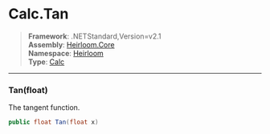 # Calc.Tan

> **Framework**: .NETStandard,Version=v2.1  
> **Assembly**: [Heirloom.Core][0]  
> **Namespace**: [Heirloom][0]  
> **Type**: [Calc][1]  

--------------------------------------------------------------------------------

### Tan(float)

The tangent function.

```cs
public float Tan(float x)
```

[0]: ..\Heirloom.Core.md
[1]: Heirloom.Calc.md
